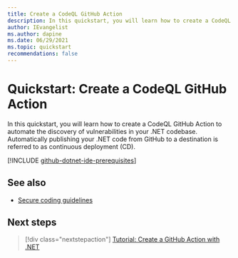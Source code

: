 ```yaml
---
title: Create a CodeQL GitHub Action
description: In this quickstart, you will learn how to create a CodeQL GitHub Action to automate the discovery of vulnerabilities in your .NET codebase.
author: IEvangelist
ms.author: dapine
ms.date: 06/29/2021
ms.topic: quickstart
recommendations: false
---
```


# Quickstart: Create a CodeQL GitHub Action

In this quickstart, you will learn how to create a CodeQL GitHub Action to automate the discovery of vulnerabilities in your .NET codebase. Automatically publishing your .NET code from GitHub to a destination is referred to as continuous deployment (CD).

[!INCLUDE [github-dotnet-ide-prerequisites](includes/github-dotnet-ide-prerequisites.md)]

## See also

- [Secure coding guidelines](../standard/security/secure-coding-guidelines.md)

## Next steps

> [!div class="nextstepaction"]
> [Tutorial: Create a GitHub Action with .NET](create-dotnet-github-action.md)
